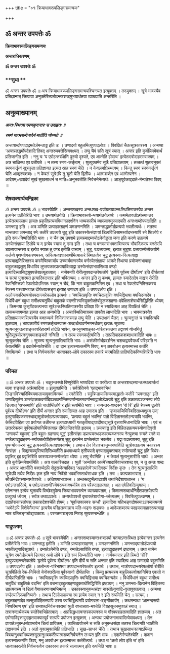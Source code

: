 +++
title = "०१ क्रियाभावरूपलिङ्गसमन्वयः"

+++


## ॐ अन्तर उपपत्तेः ॐ

**क्रियाभावरूपलिङ्गसमन्वयः**

**अन्तराधिकरणम्**

**ॐ अन्तर उपपत्तेः ॐ**

### **सुधा **

ॐ अन्तर उपपत्तेः ॐ ॥ अत्र क्रियाभावरूपलिङ्गसमन्वयश्चिन्त्यत इत्युक्तम् । तदयुक्तम् । सूत्रे भावस्यैव प्रतिज्ञानात् क्रियाया अनुक्तेरित्यतोऽन्तरशब्दमुभयार्थतया व्याख्याति अन्तरिति ।

## **अनुव्याख्यानम्**

***अन्तः स्थित्वा रमणकृदन्तरः स उदाहृतः ॥***

***रमणं चात्मशब्देनादेयं मातीति चोच्यते ॥***

अन्तःशब्दोपपदाद्रमतेर्ञमन्ताड्ड इति डः । उणादयो बहुलमित्युपपदलोपः । विवक्षितं चैतत्सूत्रकारस्य । अन्यथा ‘अन्तस्तद्धर्मोपदेशादि’तिवद् अन्तरुपपत्तेरित्यवक्ष्यत् । लघु चैवं सति सूत्रं स्यात् । अन्तर इति कुर्वन्निममेवार्थं प्रतिजानीत इति । ननु च ‘य एषोऽन्तरक्षिणि पुरुषो दृश्यते, एष आत्मेति होवाच’ इत्येतदत्रोदाहरणवाक्यम् । अत्र चाक्षिस्थ एव प्रतीयते । न तस्य रमण-कर्तृत्वम् । श्रुत्युक्तमेव सूत्रैः प्रतिज्ञातव्यम् । तत्कथं श्रुतावनुक्तं रमणकर्तृत्वं सूत्रकृता प्रतिज्ञायत इत्यत आह रमणं चेति । न केवलमक्षिस्थत्वम् । किन्तु रमणं रमणकर्तृत्वं चेति आद्यश्चशब्दः । न केवलं सूत्रेऽपि तु श्रुतौ चेति द्वितीयः । आत्मशब्देन एष आत्मेत्यनेन । आदेयम्=उपादेयं सुखं सुखसाधनं च माति=अनुभवतीति निर्वचनेनेत्यर्थः । आङ्पूर्वकाद्ददाते-र्मन्यतेश्च क्विप् ॥

### **शेषवाक्यार्थचन्द्रिका**

ॐ अन्तर उपपत्तेः ॐ ॥ भावस्यैवेति । अन्तरशब्दस्य अन्तःशब्द-पर्यायतयाऽन्तःस्थितिमात्रस्यैव अन्तर इत्यनेन प्रतीतेरिति भावः ॥ उभयार्थतयेति । क्रियाभावरूपो-भयार्थतयेत्यर्थः । कथमेतावतोऽर्थस्यान्तर इत्येतस्माल्लाभ इत्यतः प्रकृतिप्रत्ययविभागप्रदर्शनेन भाष्यकारीयं व्याख्यानमुपपादयति अन्तःशब्दोपपदादिति ॥ ञमन्ताड्ड इति । अत्र ञमिति प्रत्याहारग्रहणं ञमङणनमिति । ञमन्ताद्धातोर्डप्रत्ययो भवतीत्यर्थः । ततश्च मान्ततया ञमन्ताद् रमेः कर्तरि डप्रत्यये चुटू इति डकारस्येत्संज्ञायां डित्वविधिसामर्थ्यादभस्यापि रमे ष्टिलोपे र इति रूप-निष्पत्तिरिति भावः । न चैवं दम् उपशमे इत्यस्माद्दम्यन्तेऽनेनोद्धता जना इति करणे डप्रत्यये डस्येत्संज्ञायां टिलोपे च द इत्येव स्यान्न तु दण्ड इति । तथा च वनषणसंभक्तावित्यस्य भौवादिकस्य वनतेरपि डप्रत्ययान्तस्य द इत्येव स्यान्न तु वण्ड इतीति वाच्यम् । चुटू, षःप्रत्ययस्य, इत्यत्र चुटूषाः प्रत्ययस्येत्येकयोगे कर्तव्ये पृथग्योगकरणमस्य, अनित्यत्वज्ञापनार्थमित्याकरे स्थितत्वेन चुटू इत्यस्या-नित्यत्वाद्वा प्रत्ययाद्यतिरिक्तस्य कस्मैचित्कार्याय उच्चार्यमाणस्यैव वर्णस्येत्संज्ञाया आकरे स्थित्या प्रयोजनाभावाद्वा बाहुलकाद्वलुश् विधाविव लुप्तयकारप्रत्ययादित्वाद्वा डस्येत्संज्ञाभावसिध्या दण्डो इत्यादिरूपसिद्ध्युपपत्तेरप्रत्यूहात्वात् । नन्वेवमपि रोरीत्युपपदान्तरेफलोपे ‘ढ्रलोपे पूर्वस्य दीर्घोऽण’ इति दीर्घतायां च सत्यां पुनारमत इत्यादिवदन्तार इति भवितव्यम् । अन्तर इति तु कथम्, इत्यतः स्यादेतदेव यद्यत्र रोरीति रेफनिमित्तको रेफलोपोऽभिमतः स्यान् न चैवं, किं नाम बाहुलकनिमित्त एव । तथा च रेफलोपनिमित्तकस्य रेफस्य परत्वाभावान्न दीर्घत्वप्रसङ्ग इत्याह उणादय इति ॥ उपपदलोप इति । अलोन्त्यपरिभाषयोपपदान्त्यरेफलोप इत्यर्थः । ‘क्वचित्प्रवृत्तिः क्वचिदप्रवृत्तिः क्वचिद्विभाषा क्वचिदन्यदेव । विधेर्विधानं बहुधा समीक्ष्यचतुर्विधं बाहुलकं वदन्ती’त्यभियुक्तोक्तेर्बाहुलकग्रहणा-दपेक्षिताशेषार्थसिद्धिरिति ध्येयम् । किमनया कुसृष्टिकल्पनया सूत्रेऽन्तःस्थितिमात्रस्यैव प्रतिज्ञा किं न स्यादित्यत आह विवक्षितं चेति । तत्कथमवगम्यत इत्यत आह अन्यथेति । अन्तःस्थितिमात्रस्य तावतैव लाभादिति भावः । भावमात्रस्यैव प्रतिज्ञायामन्तरित्यस्यैव वक्तव्यत्वे निमित्तान्तरमाह लघु चेति । उपलक्षणं चैतत् । श्रुत्यनुगतं च स्यादित्यपि द्रष्टव्यम् । भाष्यकारीयं रमणकर्तृत्वस्यात्म-शब्दार्थत्ववर्णनमनर्थकम् इत्यतः सूत्रस्य श्रुत्यननुगतत्वशङ्कापरिहारार्थं तदिति भावेन, अननुगमशङ्का-परिहारकतया तद्वाक्यं योजयितुं श्रुतिसूत्रयोरननुगममाशङ्कते नन्विति ॥ न तस्य रमणकर्तृत्वमिति । तत्प्रतिपादकशब्दाभावादिति भावः ॥ श्रुत्युक्तमेव चेति । सूत्रस्य श्रुत्यनुसारित्वादिति भावः । असंकीर्णार्थप्रदर्शनेन चशब्दद्वयवैयर्थ्यं परिहरति न केवलमिति ॥ ददातेर्मन्यतेश्चेति । दा दान इत्यस्मात्कर्मणि क्विप्, मन् अवबोधन इत्यस्माच्च कर्तरि क्विबित्यर्थः । तथा च निर्वचनत्वेन धात्वाकार-लोपे दकारस्य तकारे चात्मन्निति प्रातिपदिकनिष्पत्तिरिति भावः ॥

### **परिमल**

॥ ॐ अन्तर उपपत्तेः ॐ । चक्षुरन्तस्थो विष्णुरेवेति भाष्यदिशा वा पररीत्या वा अन्तरशब्दस्यान्तःस्थत्वार्थत्वं मत्वा शङ्कते अत्रेत्यादिना ॥ इत्युक्तमिति । सर्वत्रेतिनये ‘एतद्भावाभिधं लिङ्गमि’त्यादिविषयमालायामुक्तमित्यर्थः ॥ रमतेरिति । रमुक्रिडायामित्यस्माद्धातोः कर्तरि ‘ञमन्ताड्डः’ इति उणादिसूत्रेण ञम्संज्ञककवर्गादिपञ्चवर्गान्तिमवर्णान्यतमवर्णान्ताद्धातोर्डप्रत्यये चुटू इति डकारव्यञ्जनस्य लोपे डित्त्वात् ‘अभस्यापि’ इति धातोर्प्तिलोपे र इति रूपमिति भावः । नन्वन्तर-शब्दस्य ‘रो रि’ इति रेफस्य ढ्रलोपे पूर्वस्य दीर्घोऽणः’ इति दीर्घे अन्तार इति स्यादित्यत आह उणादय इति । ‘कृवापाजिमिस्विदिसाध्यशूभ्य उण्’ इत्युणादिप्रकरणस्थाद्यसूत्रोक्तोऽण्प्रत्ययादयः, ‘प्रत्यया बहुलं भवन्ति’ यतो विहितास्ततोऽन्यत्रापि भवन्ति, केचिदविहिता एव प्रयोगत उन्नीयन्त इत्यष्टाध्यायी गततृतीयाद्यपादीयाद्यसूत्रे वृत्तावभिधानादिति भावः । एवं च उत्तररेफस्य पूर्वरेफलोपानिमित्तत्वान्न दीर्घप्राप्तिरत्रेति हृदयम् । ञमन्ताड्ड इति विहितडप्रत्ययस्योणादिवृत्तौ ‘उणादयो बहुलम्’ इति बहुल-ग्रहणाच् चुटू’ इतीत्संज्ञा डप्रत्ययस्थडकारव्यञ्जनस्य नेत्युक्त्वा रम्यते रमते वा रण्डेत्याद्युदाहरण-स्योक्तत्वेपीहोत्सर्गतश् चुटू इत्यनेन प्राप्तेत्संज्ञा भवत्येव । यद्वा षःप्रत्ययस्य, चुटू इति पृथग्योगकरणं चुटू इत्यस्यानित्यत्वज्ञापनार्थम् । तथाच तेन वित्तश्चञ्चुप्चणपाविति सूत्रोक्तप्रत्यय चकारस्य नेत्संज्ञा । विद्याचञ्चुरित्यादिसिध्यतीति प्रथमाध्याये तृतीयपादे वृत्त्यादावुक्तत्वाद् रण्डेत्यादौ चुटू इति विधेर-प्रवृत्तिर् इह प्रवृत्तिरिति कारव्यञ्जनस्येत्संज्ञा ध्येया ॥ लघु चैवमिति । न केवलं श्रुत्यनुसारीति चार्थः ॥ अन्तर इति कुर्वन्निममेवार्थमिति । अत्र यत्कश्चिदाह । श्रुतौ ‘अन्योतर आत्मे’त्यादाविवान्तरशब्द एव, न तु अन्तः शब्दः । अन्तर अक्षणीति वक्तव्येऽपि सेदुराजेत्यादिवत् ‘अहहारेत्वे’त्यादिवदयं निर्देशः कृतः । तेन श्रुत्यनुसारिणि सूत्रेऽपि तथैव निर्देशः कृत इति नायं निर्देशो भवदभिमतार्थसाधक इति । तन्न । कल्पकाभावात् । सौत्रनिर्देशस्यान्यथोपपत्तेः । अतिशयाभावाच्च । अन्तस्तद्धर्मेत्यादावपि तथानिर्देशापाताच्च । ‘य एषोऽन्तरादित्ये, य एषोऽन्तरक्षणी’त्येवंरूपवाक्ययोरेव तत्र परैरुदाहृतत्वात् । अत एवेतिवदित्युक्तम् । एतेनान्तर इत्येव श्रुतावपि विच्छेदमुपेत्य क्रियाभावपरत्वेन व्याख्यायताम् । किमात्मशब्दार्थनिर्देशपरतयेत्यपि प्रत्युक्तं ध्येयम् । सर्वत्र तथाऽऽपत्तेः । अन्यथोपपत्तौ वृथाक्लेशायोगा-च्चेत्यलम् । क्विबित्युपलक्षणम् । ददातेराकारलोपस् तकारादेशश्चेति ज्ञेयम् । ‘पूर्वान्तवत्स्वरः सन्धौ’ इत्यादिना यतिभङ्गदोषस्याऽऽनन्दमयनये ‘अभेदेऽपि विशेषेणैवान्य’ इत्यत्रैव परिहृतत्वान्नात्र यति-भङ्गः शङ्क्यः ॥ आदेयशब्दस्य पदद्वयसमाहाररूपत्वाद्वा नात्र यतिभङ्गचोद्यावकाशः । परमतमाशङ्क्य निराह सुखसम्बन्धेति ॥

### **यादुपत्यम्**

॥ ॐ अन्तर उपपत्तेः ॐ ॥ सूत्रे भावस्यैवेति । अन्तरशब्दस्यान्तःशब्दपर्या यतयाऽन्तःस्थित इत्येवान्तर इत्यनेन प्रतीतेरिति भावः॥ ञमन्ताड्ड इतीति । ञमिति प्रत्याहारग्रहणम् । ञमङणनमिति । ञमन्ताद्घातोर्डप्रत्ययो भवतीत्युणादिसूत्रार्थः । दम्यतेऽनेनेति दण्डः, रम्यतेऽसाविति रण्डा, इत्याद्युदाहरणं द्रष्टव्यम् । तथा चानेन सूत्रेण रमतेर्डप्रत्यये डित्त्वाद् अमो लोपे र इति रूपं सिध्यतीति भावः । नन्वेवमन्तर इति स्थिते ‘रोरि’ इत्युपपदान्त्यरेफलोपे ‘ढ्रलोपे पूर्वस्य दीर्घोऽणः’ इति दीर्घे च सति अन्तार इति स्यादित्य आह उणादयो बहुलमिति ॥ उपपदलोप इति । अलोन्त्य-परिभाषया उपपदान्त्यरेफलोप इत्यर्थः । तथाच, नात्रोपपदान्त्यरेफलोपो रोरीति सूत्रविहितो रेफ-निमित्तो येनोक्तरीत्या पूर्वस्याणो दीर्घप्राप्तिः । किन्तु प्रत्ययस्य बाहुलिकत्वोक्तनिमित्त एवातो न दीर्घप्राप्तिरिति भावः । ‘क्वचित्प्रवृत्तिः क्वचिदप्रवृत्तिः क्वचिद्विभाषा क्वचिदन्यदेव । विधेर्विधानं बहुधा समीक्ष्य चतुर्विधं बाहुलिकं वदन्ति’ इति वचनाद्बहुलग्रहणादुक्तार्थसिद्धिरिति द्रष्टव्यम् । ननु ञमन्ता-दित्यनेन विहितस्य डप्रत्ययस्य न डित्वं वैयाकरणानामभिमतम् । डकारस्यानुबन्धसंज्ञा नास्तीत्युणादि-वृत्तावुक्तत्वात् । अन्यथा रण्डेत्यादिरूपानिष्पत्तेः । तथाच टिलोपाप्राप्त्या रम इत्येव स्यान् न र इति रूपमिति चेत् । सत्यम् । बहुलग्रहणादेव तत्सूत्रविहितस्यापि डस्य क्वचिड्डित्वमपि प्रयोगबला-दङ्गीकार्यम् । कथमन्यथा ‘आनन्दरूपो निष्परिमाण एष’ इति रामशब्दनिर्वचनपरायां श्रुतौ रश्चासाव-मश्चेति विग्रहसूचनमुपपन्नं स्यात् । तत्रानन्दार्थकस्य रमतेरेवाभिप्रेतत्वात् । अप्रसिद्धधात्वन्तरकल्पनस्य च गौरवपराहतत्वादिति ज्ञातव्यम् । अत एवोणादिवृत्तावुदाहृतवाक्यात्पूर्वं सत्यपि प्रयोजन इत्युक्तम् । अन्यथा प्रयोजनाभावादित्येवावक्ष्यत् । तेन ज्ञायतेऽनुबन्धसंज्ञाभावेन डित्वं प्रायिकम् । क्वचित्प्रयोजने च सति अनुबन्धसंज्ञा ततश्च डित्वमपि भवतीति तद्वाक्यार्थ इति । अतो युक्तमुक्तमिति प्रतिभाति । सुख-साधनं चेति । तथाच सुखसाधनतयाऽभिमत विषयानुभवाभिव्यक्तसुखानुभवकर्तेत्यात्मशब्दनिर्वचनेन लभ्यत इति भावः ॥ ददातेर्मन्यतेश्चेति । दादान इत्यस्मात्कर्मणि क्विप्, मनु अवबोधन इत्यस्माच्च कर्तरीत्यर्थः । तथा च ‘अतो लोप इति च’ इति धात्वाकारलोपे निर्वचनत्वेन दकारस्य तकारे सत्यात्मन् इति रूपमिति भावः ॥

